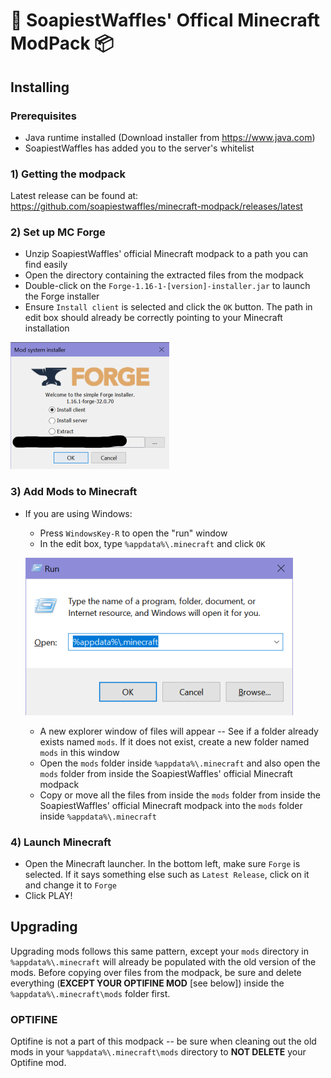 # 🧇 SoapiestWaffles' Offical Minecraft ModPack 📦

## Installing

### Prerequisites

* Java runtime installed (Download installer from https://www.java.com)
* SoapiestWaffles has added you to the server's whitelist

### 1) Getting the modpack

Latest release can be found at: https://github.com/soapiestwaffles/minecraft-modpack/releases/latest

### 2) Set up MC Forge

* Unzip SoapiestWaffles' official Minecraft modpack to a path you can find easily
* Open the directory containing the extracted files from the modpack
* Double-click on the `Forge-1.16-1-[version]-installer.jar` to launch the Forge installer
* Ensure `Install client` is selected and click the `OK` button. The path in edit box should already be correctly pointing to your Minecraft installation

![Forge Installer Window](img/forge-install-window.png)

### 3) Add Mods to Minecraft

* If you are using Windows:
  * Press `WindowsKey-R` to open the "run" window
  * In the edit box, type `%appdata%\.minecraft` and click `OK`

  ![Windows Run Dialog Box](img/run-window.png)

  * A new explorer window of files will appear -- See if a folder already exists named `mods`. If it does not exist, create a new folder named `mods` in this window
  * Open the `mods` folder inside `%appdata%\.minecraft` and also open the `mods` folder from inside the SoapiestWaffles' official Minecraft modpack
  * Copy or move all the files from inside the `mods` folder from inside the SoapiestWaffles' official Minecraft modpack into the `mods` folder inside `%appdata%\.minecraft`

### 4) Launch Minecraft

* Open the Minecraft launcher. In the bottom left, make sure `Forge` is selected. If it says something else such as `Latest Release`, click on it and change it to `Forge`
* Click PLAY!

## Upgrading

Upgrading mods follows this same pattern, except your `mods` directory in `%appdata%\.minecraft` will already be populated with the old version of the mods. Before copying over files
from the modpack, be sure and delete everything (**EXCEPT YOUR OPTIFINE MOD** [see below]) inside the `%appdata%\.minecraft\mods` folder first.

### OPTIFINE

Optifine is not a part of this modpack -- be sure when cleaning out the old mods in your `%appdata%\.minecraft\mods` directory to **NOT DELETE** your Optifine mod.
